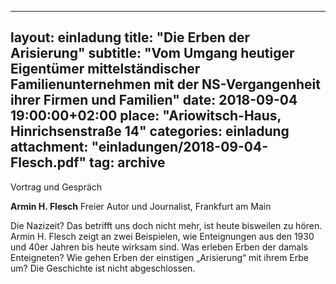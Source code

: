 
---
layout:     einladung
title:      "Die Erben der Arisierung"
subtitle:   "Vom Umgang heutiger Eigentümer mittelständischer Familienunternehmen mit der NS-Vergangenheit ihrer Firmen und Familien"
date:       2018-09-04 19:00:00+02:00
place:  "Ariowitsch-Haus, Hinrichsenstraße 14"
categories: einladung
attachment: "einladungen/2018-09-04-Flesch.pdf"
tag: archive
---

Vortrag und Gespräch

**Armin H. Flesch**
Freier Autor und Journalist,
Frankfurt am Main

Die Nazizeit? Das betrifft uns doch nicht mehr, ist heute bisweilen zu hören. Armin H. Flesch zeigt an zwei Beispielen, wie Enteignungen aus den 1930 und 40er Jahren bis heute wirksam sind. Was erleben Erben der damals Enteigneten? Wie gehen Erben der einstigen „Arisierung“ mit ihrem Erbe um? Die Geschichte ist nicht abgeschlossen.
